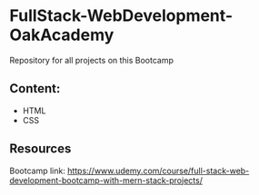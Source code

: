 # FullStack-WebDevelopment-OakAcademy
Repository for all projects on this Bootcamp

## Content:
- HTML
- CSS

## Resources
Bootcamp link: https://www.udemy.com/course/full-stack-web-development-bootcamp-with-mern-stack-projects/